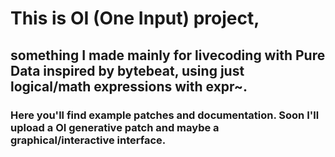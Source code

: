 # This is OI (One Input) project,
## something I made mainly for livecoding with Pure Data inspired by bytebeat, using just logical/math expressions with expr~.
### Here you'll find example patches and documentation. Soon I'll upload a OI generative patch and maybe a graphical/interactive interface.
